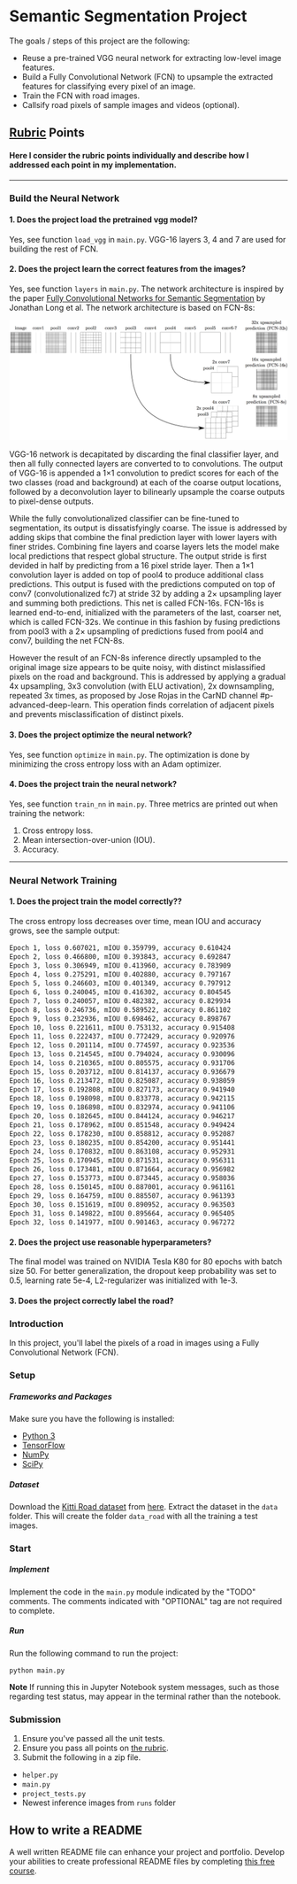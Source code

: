 # Semantic Segmentation Project
The goals / steps of this project are the following:

* Reuse a pre-trained VGG neural network for extracting low-level image features.
* Build a Fully Convolutional Network (FCN) to upsample the extracted features for classifying every pixel of an image.
* Train the FCN with road images.
* Callsify road pixels of sample images and videos (optional).

## [Rubric](https://review.udacity.com/#!/rubrics/989/view) Points
#### Here I consider the rubric points individually and describe how I addressed each point in my implementation.  

---
### Build the Neural Network

#### 1. Does the project load the pretrained vgg model?

Yes, see function `load_vgg` in `main.py`. VGG-16 layers 3, 4 and 7 are used for building the rest of FCN.

#### 2. Does the project learn the correct features from the images?

Yes, see function `layers` in `main.py`. The network architecture is inspired by the paper [Fully Convolutional Networks for Semantic Segmentation](https://people.eecs.berkeley.edu/~jonlong/long_shelhamer_fcn.pdf) by Jonathan Long et al. The network architecture is based on FCN-8s:
<p align="center"><img src="img/fcn-8.png" alt="FCN-8s"/></p>

VGG-16 network is decapitated by discarding the final classifier layer, and then all fully connected layers are converted to to convolutions. The output of VGG-16 is appended a 1×1 convolution to predict scores for each of the two classes (road and background) at each of the coarse output locations, followed by a deconvolution layer to bilinearly upsample the coarse outputs to pixel-dense outputs.

While the fully convolutionalized classifier can be fine-tuned to segmentation, its output is dissatisfyingly coarse. The issue is addressed by adding skips that combine the final prediction layer with lower layers with finer strides. Combining fine layers and coarse layers lets the model make local predictions that respect global structure. The output stride is first devided in half by predicting from a 16 pixel stride layer. Then a 1×1 convolution layer is added on top of pool4 to produce additional class predictions. This output is fused with the predictions computed on top of conv7 (convolutionalized fc7) at stride 32 by adding a 2× upsampling layer and summing both predictions. This net is called FCN-16s. FCN-16s is learned end-to-end, initialized with the parameters of the last, coarser net, which is called FCN-32s. We continue in this fashion by fusing predictions from pool3 with a 2× upsampling of predictions fused from pool4 and conv7, building the net FCN-8s.

However the result of an FCN-8s inference directly upsampled to the original image size appears to be quite noisy, with distinct mislassified pixels on the road and background. This is addressed by applying a gradual 4x upsampling, 3x3 convolution (with ELU activation), 2x downsampling, repeated 3x times, as proposed by Jose Rojas in the CarND channel #p-advanced-deep-learn. This operation finds correlation of adjacent pixels and prevents misclassification of distinct pixels.

#### 3. Does the project optimize the neural network?

Yes, see function `optimize` in `main.py`. The optimization is done by minimizing the cross entropy loss with an Adam optimizer.

#### 4. Does the project train the neural network?

Yes, see function `train_nn` in `main.py`. Three metrics are printed out when training the network:
1. Cross entropy loss.
2. Mean intersection-over-union (IOU).
3. Accuracy.

---
### Neural Network Training

#### 1. Does the project train the model correctly??

The cross entropy loss decreases over time, mean IOU and accuracy grows, see the sample output:
```
Epoch 1, loss 0.607021, mIOU 0.359799, accuracy 0.610424
Epoch 2, loss 0.466800, mIOU 0.393843, accuracy 0.692847
Epoch 3, loss 0.306949, mIOU 0.413960, accuracy 0.783909
Epoch 4, loss 0.275291, mIOU 0.402880, accuracy 0.797167
Epoch 5, loss 0.246603, mIOU 0.401349, accuracy 0.797912
Epoch 6, loss 0.240045, mIOU 0.416302, accuracy 0.804545
Epoch 7, loss 0.240057, mIOU 0.482382, accuracy 0.829934
Epoch 8, loss 0.246736, mIOU 0.589522, accuracy 0.861102
Epoch 9, loss 0.232936, mIOU 0.698462, accuracy 0.898767
Epoch 10, loss 0.221611, mIOU 0.753132, accuracy 0.915408
Epoch 11, loss 0.222437, mIOU 0.772429, accuracy 0.920976
Epoch 12, loss 0.201114, mIOU 0.774597, accuracy 0.923536
Epoch 13, loss 0.214545, mIOU 0.794024, accuracy 0.930096
Epoch 14, loss 0.210365, mIOU 0.805575, accuracy 0.931706
Epoch 15, loss 0.203712, mIOU 0.814137, accuracy 0.936679
Epoch 16, loss 0.213472, mIOU 0.825087, accuracy 0.938059
Epoch 17, loss 0.192808, mIOU 0.827173, accuracy 0.941940
Epoch 18, loss 0.198098, mIOU 0.833778, accuracy 0.942115
Epoch 19, loss 0.186898, mIOU 0.832974, accuracy 0.941106
Epoch 20, loss 0.182645, mIOU 0.844124, accuracy 0.946217
Epoch 21, loss 0.178962, mIOU 0.851548, accuracy 0.949424
Epoch 22, loss 0.178230, mIOU 0.858812, accuracy 0.952087
Epoch 23, loss 0.180235, mIOU 0.854200, accuracy 0.951441
Epoch 24, loss 0.170832, mIOU 0.863108, accuracy 0.952931
Epoch 25, loss 0.170945, mIOU 0.871531, accuracy 0.956311
Epoch 26, loss 0.173481, mIOU 0.871664, accuracy 0.956982
Epoch 27, loss 0.153773, mIOU 0.873445, accuracy 0.958036
Epoch 28, loss 0.150145, mIOU 0.887001, accuracy 0.961161
Epoch 29, loss 0.164759, mIOU 0.885507, accuracy 0.961393
Epoch 30, loss 0.151619, mIOU 0.890952, accuracy 0.963503
Epoch 31, loss 0.149822, mIOU 0.895664, accuracy 0.965405
Epoch 32, loss 0.141977, mIOU 0.901463, accuracy 0.967272
```

#### 2. Does the project use reasonable hyperparameters?

The final model was trained on NVIDIA Tesla K80 for 80 epochs with batch size 50. For better generalization, the dropout keep probability was set to 0.5, learning rate 5e-4, L2-regularizer was initialized with 1e-3.

#### 3. Does the project correctly label the road?

### Introduction
In this project, you'll label the pixels of a road in images using a Fully Convolutional Network (FCN).

### Setup
##### Frameworks and Packages
Make sure you have the following is installed:
 - [Python 3](https://www.python.org/)
 - [TensorFlow](https://www.tensorflow.org/)
 - [NumPy](http://www.numpy.org/)
 - [SciPy](https://www.scipy.org/)
##### Dataset
Download the [Kitti Road dataset](http://www.cvlibs.net/datasets/kitti/eval_road.php) from [here](http://www.cvlibs.net/download.php?file=data_road.zip).  Extract the dataset in the `data` folder.  This will create the folder `data_road` with all the training a test images.

### Start
##### Implement
Implement the code in the `main.py` module indicated by the "TODO" comments.
The comments indicated with "OPTIONAL" tag are not required to complete.
##### Run
Run the following command to run the project:
```
python main.py
```
**Note** If running this in Jupyter Notebook system messages, such as those regarding test status, may appear in the terminal rather than the notebook.

### Submission
1. Ensure you've passed all the unit tests.
2. Ensure you pass all points on [the rubric](https://review.udacity.com/#!/rubrics/989/view).
3. Submit the following in a zip file.
 - `helper.py`
 - `main.py`
 - `project_tests.py`
 - Newest inference images from `runs` folder
 
 ## How to write a README
A well written README file can enhance your project and portfolio.  Develop your abilities to create professional README files by completing [this free course](https://www.udacity.com/course/writing-readmes--ud777).
